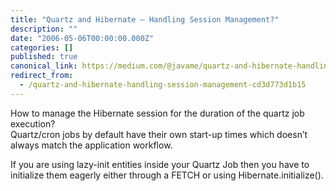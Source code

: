 ```yaml
---
title: "Quartz and Hibernate — Handling Session Management?"
description: ""
date: "2006-05-06T00:00:00.000Z"
categories: []
published: true
canonical_link: https://medium.com/@javame/quartz-and-hibernate-handling-session-management-cd3d773d1b15
redirect_from:
  - /quartz-and-hibernate-handling-session-management-cd3d773d1b15
---
```


How to manage the Hibernate session for the duration of the quartz job execution?  
Quartz/cron jobs by default have their own start-up times which doesn’t always match the application workflow.

If you are using lazy-init entities inside your Quartz Job then you have to initialize them eagerly either through a FETCH or using Hibernate.initialize().
